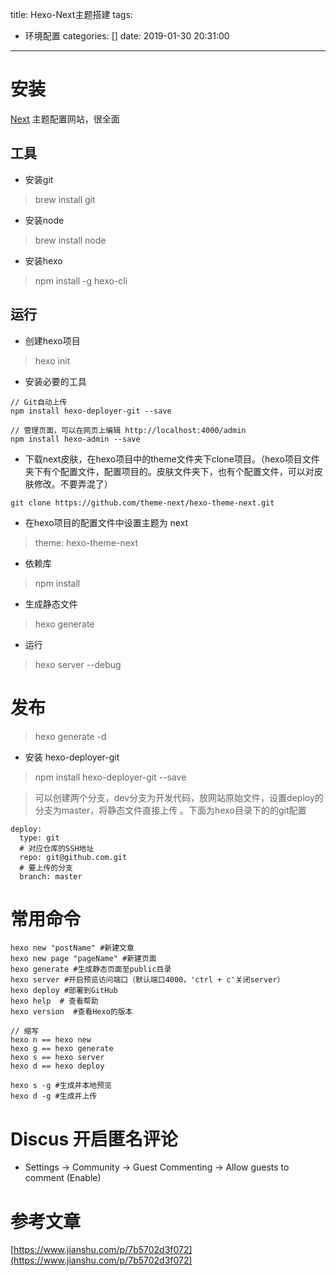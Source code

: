 title: Hexo-Next主题搭建
tags:
  - 环境配置
categories: []
date: 2019-01-30 20:31:00
---
# 安装

[Next](http://theme-next.iissnan.com/) 主题配置网站，很全面

## 工具

- 安装git 
> brew install git
- 安装node
> brew install node
-  安装hexo
> npm install -g hexo-cli

## 运行

- 创建hexo项目
> hexo init

- 安装必要的工具

```
// Git自动上传
npm install hexo-deployer-git --save

// 管理页面，可以在网页上编辑 http://localhost:4000/admin
npm install hexo-admin --save
```
- 下载next皮肤，在hexo项目中的theme文件夹下clone项目。（hexo项目文件夹下有个配置文件，配置项目的。皮肤文件夹下，也有个配置文件，可以对皮肤修改。不要弄混了）

```
git clone https://github.com/theme-next/hexo-theme-next.git
```

- 在hexo项目的配置文件中设置主题为 next
> theme: hexo-theme-next

- 依赖库
> npm install

- 生成静态文件
> hexo generate

- 运行
> hexo server --debug

# 发布
> hexo generate -d

- 安装 hexo-deployer-git
> npm install hexo-deployer-git --save

> 可以创建两个分支，dev分支为开发代码，放网站原始文件，设置deploy的分支为master，将静态文件直接上传 。下面为hexo目录下的的git配置


```
deploy:
  type: git
  # 对应仓库的SSH地址
  repo: git@github.com.git 
  # 要上传的分支
  branch: master 
```



# 常用命令

```
hexo new "postName" #新建文章
hexo new page "pageName" #新建页面
hexo generate #生成静态页面至public目录
hexo server #开启预览访问端口（默认端口4000，'ctrl + c'关闭server）
hexo deploy #部署到GitHub
hexo help  # 查看帮助
hexo version  #查看Hexo的版本

// 缩写
hexo n == hexo new
hexo g == hexo generate
hexo s == hexo server
hexo d == hexo deploy

hexo s -g #生成并本地预览
hexo d -g #生成并上传
```

# Discus 开启匿名评论

- Settings -> Community -> Guest Commenting -> Allow guests to comment (Enable)


# 参考文章
[https://www.jianshu.com/p/7b5702d3f072](https://www.jianshu.com/p/7b5702d3f072)